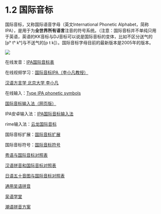 # 1.2 国际音标

国际音标，又称国际语音字母（英文International Phonetic Alphabet，简称IPA），是用于为**全世界所有语言**注音的符号系统。（注意：国际音标并不单纯只用于英语，英语的KK音标与DJ音标可以说是国际音标的变体，比如不区分送气的\[pʰ tʰ kʰ\]与不送气的\[p t k\]）。国际音标字母目前的最新版本是2005年的版本。

![](http://pcj4g4ziw.bkt.clouddn.com/image/section1.2/import.png)

在线发音：[IPA国际音标表](http://en-yinbiao.xiao84.com/ipacharts/)

在线视频学习：[国际音标IPA（李小凡教授）](https://www.bilibili.com/video/av9948802/?from=search&seid=5044675538230025381)

[汉语方言学 北京大学 李小凡](https://www.bilibili.com/video/av15018636/?from=search&seid=5044675538230025381)

在线输入：[Type IPA phonetic symbols](http://ipa.typeit.org/full/)

[国际音标输入法（网页版）](http://ytenx.org/byohlyuk/IPA_IME)

IPA安卓输入法：[IPA国际音标输入法](https://www.cr173.com/soft/384770.html)

rime输入法：[云龙国际音标](https://github.com/lotem/rime-ipa)

国际音标扩展：[国际音标扩展](https://unicode-table.com/cn/blocks/ipa-extensions/)

国际音标符号：[国际音标符号](https://zh.wiktionary.org/wiki/附录:国际音标符号)

[粤语与国际音标对照表](http://humanum.arts.cuhk.edu.hk/Lexis/lexi-mf/initials.php)

[汉语拼音和国际音标对照表](http://www.zdic.net/appendix/f10.htm)

[日语五十音图与国际音标对照表](https://wenku.baidu.com/view/ca9f43d19e31433238689310.html)

[通用吴语拼音](http://wu-chinese.com/romanization/suzhou.html)

[吴语学堂](https://www.wugniu.com/)

[潮语拼音方案](https://kahaani.github.io/gatian/appendix1/dieziu.html)



























